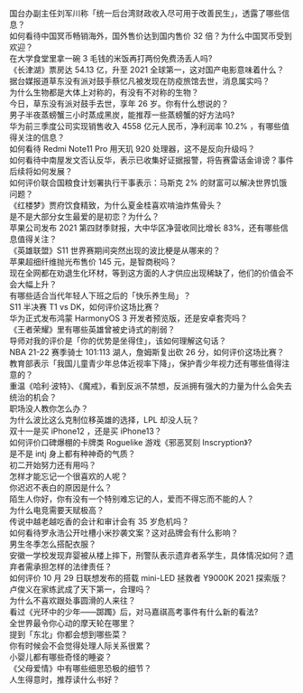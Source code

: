 国台办副主任刘军川称「统一后台湾财政收入尽可用于改善民生」，透露了哪些信息？  
如何看待中国冥币畅销海外，国外售价达到国内售价 32 倍？为什么中国冥币受到欢迎？  
在大学食堂里拿一碗 3 毛钱的米饭再打两份免费汤丢人吗?  
《长津湖》票房达 54.13 亿，升至 2021 全球第一，这对国产电影意味着什么？  
据台媒报道草东没有派对鼓手蔡忆凡被发现在防疫旅馆去世，消息属实吗？  
为什么生物都是大体上对称的，有没有不对称的生物？  
今日，草东没有派对鼓手去世，享年 26 岁。你有什么想说的？  
男子半夜蒸螃蟹三小时蒸成黑炭，能推荐一些蒸螃蟹的好方法吗?  
华为前三季度公司实现销售收入 4558 亿元人民币，净利润率 10.2% ，有哪些值得关注的信息？  
如何看待 Redmi Note11 Pro 用天玑 920 处理器，这不是反向升级吗？  
如何看待中南屋发文否认反华，表示已收集好证据报警，将告赛雷话金诽谤？事件后续将如何发展？  
如何评价联合国粮食计划署执行干事表示：马斯克 2% 的财富可以解决世界饥饿问题？  
《红楼梦》贾府饮食精致，为什么夏金桂喜欢啃油炸焦骨头？  
是不是大部分女生最爱的是初恋？为什么？  
苹果公司发布 2021 第四财季财报，大中华区净营收同比增长 83%，还有哪些信息值得关注？  
《英雄联盟》S11 世界赛期间突然出现的波比梗是从哪来的？  
苹果超细纤维抛光布售价 145 元，是智商税吗？  
现在全网都在劝退生化环材，等到这方面的人才供应出现稀缺了，他们的价值会不会大幅上升？  
有哪些适合当代年轻人下班之后的「快乐养生局」？  
S11 半决赛 T1 vs DK，如何评价这场比赛？  
华为正式发布鸿蒙 HarmonyOS 3 开发者预览版，还是安卓套壳吗？  
《王者荣耀》里有哪些英雄曾被史诗式的削弱？  
导师对我的评价是「你的优势是坐得住」，该如何理解这句话？  
NBA 21-22 赛季骑士 101:113 湖人，詹姆斯复出砍 26 分，如何评价这场比赛？  
教育部表示「我国儿童青少年总体近视率下降」，保护青少年视力还有哪些值得注意的？  
重温《哈利·波特》、《魔戒》，看到反派不禁想，反派拥有强大的力量为什么会失去统治的机会？  
职场没人教你怎么办？  
为什么波比这么克制位移英雄的选择，LPL 却没人玩？  
双十一是买 iPhone12 ，还是买 iPhone13？  
如何评价口碑爆棚的卡牌类 Roguelike 游戏《邪恶冥刻 Inscryption》?  
是不是 intj 身上都有种神奇的气质？  
初二开始努力还有用吗？  
怎样才能忘记一个很喜欢的人呢？  
你迟迟不表白的原因是什么？  
陌生人你好，你有没有一个特别难忘记的人，爱而不得忘而不能的人？  
为什么电竞需要天赋极高？  
传说中越老越吃香的会计和审计会有 35 岁危机吗？  
如何看待罗永浩公开吐槽小米抄袭文案？这对品牌会有什么影响？  
男生冬季怎么搭配衣服？  
安徽一学校发现弃婴被从楼上摔下，刑警队表示遗弃者系学生，具体情况如何？遗弃者需承担怎样的法律责任？  
如何评价 10 月 29 日联想发布的搭载 mini-LED 拯救者 Y9000K 2021 探索版？  
卢俊义在家练武成了天下第一，合理吗？  
为什么不喜欢跟处事圆滑的人来往？  
看过《光环中的少年——踯躅》后，对马嘉祺高考事件有什么新的看法?  
全世界最令你心动的摩天轮在哪里？  
提到「东北」你都会想到哪些菜？  
你有时候会不会觉得处理人际关系很累？  
小婴儿都有哪些奇怪的睡姿？  
《父母爱情》中有哪些细思恐极的细节？  
人生得意时，推荐读什么书好？  

